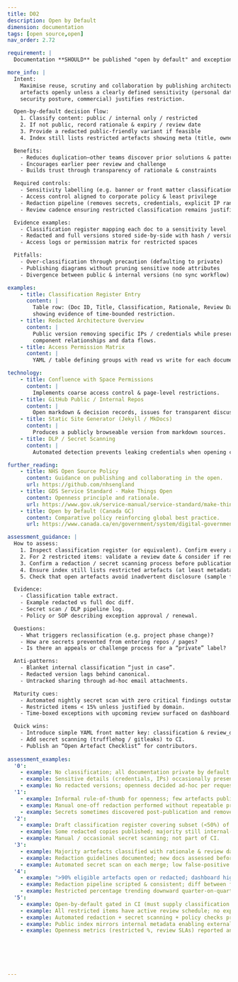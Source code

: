 ```yaml
---
title: D02
description: Open by Default
dimension: documentation
tags: [open source,open]
nav_order: 2.72

requirement: |
  Documentation **SHOULD** be published "open by default" and exceptions handled according to policy i.e. sensitivity etc.

more_info: |
  Intent:
    Maximise reuse, scrutiny and collaboration by publishing architecture
    artefacts openly unless a clearly defined sensitivity (personal data,
    security posture, commercial) justifies restriction.

  Open-by-default decision flow:
    1. Classify content: public / internal only / restricted
    2. If not public, record rationale & expiry / review date
    3. Provide a redacted public-friendly variant if feasible
    4. Index still lists restricted artefacts showing meta (title, owner)

  Benefits:
    - Reduces duplication—other teams discover prior solutions & patterns
    - Encourages earlier peer review and challenge
    - Builds trust through transparency of rationale & constraints

  Required controls:
    - Sensitivity labelling (e.g. banner or front matter classification)
    - Access control aligned to corporate policy & least privilege
    - Redaction pipeline (removes secrets, credentials, explicit IP ranges)
    - Review cadence ensuring restricted classification remains justified

  Evidence examples:
    - Classification register mapping each doc to a sensitivity level
    - Redacted and full versions stored side-by-side with hash / version
    - Access logs or permission matrix for restricted spaces

  Pitfalls:
    - Over-classification through precaution (defaulting to private)
    - Publishing diagrams without pruning sensitive node attributes
    - Divergence between public & internal versions (no sync workflow)

examples: 
    - title: Classification Register Entry
      content: |
        Table row: (Doc ID, Title, Classification, Rationale, Review Date, Owner)
        showing evidence of time-bounded restriction.
    - title: Redacted Architecture Overview
      content: |
        Public version removing specific IPs / credentials while preserving
        component relationships and data flows.
    - title: Access Permission Matrix
      content: |
        YAML / table defining groups with read vs write for each documentation area.

technology:
    - title: Confluence with Space Permissions
      content: |
        Implements coarse access control & page-level restrictions.
    - title: GitHub Public / Internal Repos
      content: |
        Open markdown & decision records, issues for transparent discussion.
    - title: Static Site Generator (Jekyll / MkDocs)
      content: |
        Produces a publicly browseable version from markdown sources.
    - title: DLP / Secret Scanning
      content: |
        Automated detection prevents leaking credentials when opening content.

further_reading:
    - title: NHS Open Source Policy
      content: Guidance on publishing and collaborating in the open.
      url: https://github.com/nhsengland
    - title: GDS Service Standard - Make Things Open
      content: Openness principle and rationale.
      url: https://www.gov.uk/service-manual/service-standard/make-things-open-it-makes-things-better
    - title: Open by Default (Canada GC)
      content: Comparative policy reinforcing global best practice.
      url: https://www.canada.ca/en/government/system/digital-government/open-government.html

assessment_guidance: |
  How to assess:
    1. Inspect classification register (or equivalent). Confirm every architecture artefact is tagged Public / Internal / Restricted with rationale.
    2. For 2 restricted items: validate a review date & consider if redacted public version exists.
    3. Confirm a redaction / secret scanning process before publication (tooling or documented checklist).
    4. Ensure index still lists restricted artefacts (at least metadata) for discoverability.
    5. Check that open artefacts avoid inadvertent disclosure (sample for IPs / credentials / personal data references).

  Evidence:
    - Classification table extract.
    - Example redacted vs full doc diff.
    - Secret scan / DLP pipeline log.
    - Policy or SOP describing exception approval / renewal.

  Questions:
    - What triggers reclassification (e.g. project phase change)?
    - How are secrets prevented from entering repos / pages?
    - Is there an appeals or challenge process for a “private” label?

  Anti‑patterns:
    - Blanket internal classification “just in case”.
    - Redacted version lags behind canonical.
    - Untracked sharing through ad‑hoc email attachments.

  Maturity cues:
    - Automated nightly secret scan with zero critical findings outstanding.
    - Restricted items < 15% unless justified by domain.
    - Time‑boxed exceptions with upcoming review surfaced on dashboard.

  Quick wins:
    - Introduce simple YAML front matter key: classification & review_date.
    - Add secret scanning (trufflehog / gitleaks) to CI.
    - Publish an “Open Artefact Checklist” for contributors.
    
assessment_examples:
  '0':
    - example: No classification; all documentation private by default without recorded rationale.
    - example: Sensitive details (credentials, IPs) occasionally present in shared docs; no scanning.
    - example: No redacted versions; openness decided ad‑hoc per request.
  '1':
    - example: Informal rule-of-thumb for openness; few artefacts publicly visible.
    - example: Manual one-off redaction performed without repeatable process.
    - example: Secrets sometimes discovered post-publication and removed manually.
  '2':
    - example: Draft classification register covering subset (<50%) of artefacts.
    - example: Some redacted copies published; majority still internal-only.
    - example: Manual / occasional secret scanning; not part of CI.
  '3':
    - example: Majority artefacts classified with rationale & review dates; restricted list shrinking.
    - example: Redaction guidelines documented; new docs assessed before merge.
    - example: Automated secret scan on each merge; low false-positive overhead.
  '4':
    - example: ">90% eligible artefacts open or redacted; dashboard highlights upcoming restriction reviews."
    - example: Redaction pipeline scripted & consistent; diff between full and redacted tracked.
    - example: Restricted percentage trending downward quarter-on-quarter.
  '5':
    - example: Open-by-default gated in CI (must supply classification + rationale if restricted).
    - example: All restricted items have active review schedule; no expired rationales.
    - example: Automated redaction + secret scanning + policy checks produce public site in one pipeline.
    - example: Public index mirrors internal metadata enabling external reuse & scrutiny.
    - example: Openness metrics (restricted %, review SLAs) reported and drive improvements.






---
```


